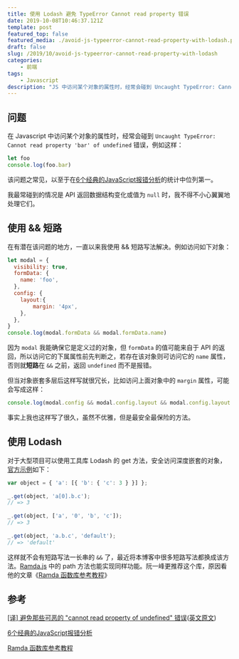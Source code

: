 ```yaml
---
title: 使用 Lodash 避免 TypeError Cannot read property 错误
date: 2019-10-08T10:46:37.121Z
template: post
featured_top: false
featured_media: ./avoid-js-typeerror-cannot-read-property-with-lodash.png
draft: false
slug: /2019/10/avoid-js-typeerror-cannot-read-property-with-lodash
categories: 
    - 前端
tags:
    - Javascript
description: "JS 中访问某个对象的属性时，经常会碰到 Uncaught TypeError: Cannot read property 错误，短路 && 写法简单安全但不优雅，工具库 Lodash 的 get 方法是个替代方法。"
---
```


<!-- endExcerpt -->

## 问题
在 Javascript 中访问某个对象的属性时，经常会碰到 `Uncaught TypeError: Cannot read property 'bar' of undefined` 错误，例如这样：

```javascript
let foo
console.log(foo.bar)
```

该问题之常见，以至于在[6个经典的JavaScript报错分析](https://juejin.im/post/5a73e3ad5188257a6d63521a)的统计中位列第一。

我最常碰到的情况是 API 返回数据结构变化或值为 `null` 时，我不得不小心翼翼地处理它们。

## 使用 && 短路
在有潜在该问题的地方，一直以来我使用 && 短路写法解决。例如访问如下对象：

```javascript
let modal = {
  visibility: true,
  formData: {
    name: 'foo',
  },
  config: {
    layout:{
        margin: '4px',
    },
  },
}
console.log(modal.formData && modal.formData.name)
```

因为 `modal` 我能确保它是定义过的对象，但 `formData` 的值可能来自于 API 的返回，所以访问它的下属属性前先判断之，若存在该对象则可访问它的 `name` 属性，否则就**短路**在 `&&` 之前，返回 `undefined` 而不是报错。

但当对象嵌套多层后这样写就很冗长，比如访问上面对象中的 `margin` 属性，可能会写成这样：

```javascript
console.log(modal.config && modal.config.layout && modal.config.layout.margin)
```

事实上我也这样写了很久，虽然不优雅，但是最安全最保险的方法。

## 使用 Lodash
对于大型项目可以使用工具库 Lodash 的 get 方法，安全访问深度嵌套的对象，[官方示例](https://lodash.com/docs/4.17.15#get)如下：

```javascript
var object = { 'a': [{ 'b': { 'c': 3 } }] };
 
_.get(object, 'a[0].b.c');
// => 3
 
_.get(object, ['a', '0', 'b', 'c']);
// => 3
 
_.get(object, 'a.b.c', 'default');
// => 'default'
```

这样就不会有短路写法一长串的 `&&` 了，最近将本博客中很多短路写法都换成该方法。[Ramda.js](https://ramdajs.com/) 中的 path 方法也能实现同样功能。阮一峰更推荐这个库，原因看他的文章《[Ramda 函数库参考教程](http://www.ruanyifeng.com/blog/2017/03/ramda.html)》

## 参考
[[译] 避免那些可恶的 "cannot read property of undefined" 错误](https://juejin.im/post/5c810170e51d450a453fb48e)([英文原文](https://css-tricks.com/%E2%80%8B%E2%80%8Bavoiding-those-dang-cannot-read-property-of-undefined-errors/))

[6个经典的JavaScript报错分析](https://juejin.im/post/5a73e3ad5188257a6d63521a)

[Ramda 函数库参考教程](http://www.ruanyifeng.com/blog/2017/03/ramda.html)
